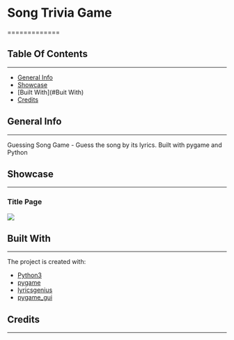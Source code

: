 # Song Trivia Game
=============

## Table Of Contents
-------------
* [General Info](#general-info)
* [Showcase](#Showcase)
* [Built With](#Buit With)
* [Credits](#Credits)


## General Info
-------------
Guessing Song Game  - Guess the song by its lyrics. Built with pygame and Python

## Showcase
-------------
### Title Page
![](https://github.com/amarikb/Song-Trivia-Game/data/titlepage.gif)

## Built With
-------------
The project is created with:
* [Python3](https://www.python.org) 
* [pygame](https://www.pygame.org/news)
* [lyricsgenius](https://lyricsgenius.readthedocs.io/en/master/)
* [pygame_gui](https://pygame-gui.readthedocs.io/en/latest/)


## Credits
-------------
